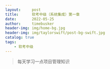 ```yaml
---
layout:     post
title:      软考中级（系统集成）第一章
date:       2022-05-25
author:     timebusker
header-img: img/home-bg.jpg
header-img: img/taylorswift/post-bg-swift.jpg
catalog: true
tags:
    - 软考中级
---
```


> 每天学习一点项目管理知识

### 